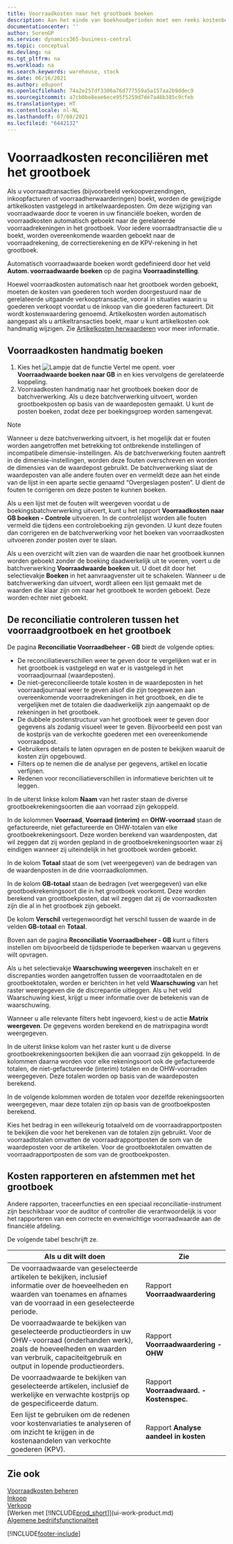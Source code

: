 ```yaml
---
title: Voorraadkosten naar het grootboek boeken
description: Aan het einde van boekhoudperioden moet een reeks kostenbeheersings- en controletaken worden uitgevoerd om een correcte en evenwichtige voorraadwaarde te rapporteren.
documentationcenter: ''
author: SorenGP
ms.service: dynamics365-business-central
ms.topic: conceptual
ms.devlang: na
ms.tgt_pltfrm: na
ms.workload: na
ms.search.keywords: warehouse, stock
ms.date: 06/16/2021
ms.author: edupont
ms.openlocfilehash: 74a2e257df3306a76d777559a5a157aa2b9ddec9
ms.sourcegitcommit: a7cb0be8eae6ece95f5259d7de7a48b385c9cfeb
ms.translationtype: HT
ms.contentlocale: nl-NL
ms.lasthandoff: 07/08/2021
ms.locfileid: "6442132"
---
```

# <a name="reconcile-inventory-costs-with-the-general-ledger"></a>Voorraadkosten reconciliëren met het grootboek
Als u voorraadtransacties (bijvoorbeeld verkoopverzendingen, inkoopfacturen of voorraadherwaarderingen) boekt, worden de gewijzigde artikelkosten vastgelegd in artikelwaardeposten. Om deze wijziging van voorraadwaarde door te voeren in uw financiële boeken, worden de voorraadkosten automatisch geboekt naar de gerelateerde voorraadrekeningen in het grootboek. Voor iedere voorraadtransactie die u boekt, worden overeenkomende waarden geboekt naar de voorraadrekening, de correctierekening en de KPV-rekening in het grootboek.

Automatisch voorraadwaarde boeken wordt gedefinieerd door het veld **Autom. voorraadwaarde boeken** op de pagina **Voorraadinstelling**.

Hoewel voorraadkosten automatisch naar het grootboek worden geboekt, moeten de kosten van goederen toch worden doorgestuurd naar de gerelateerde uitgaande verkooptransactie, vooral in situaties waarin u goederen verkoopt voordat u de inkoop van die goederen factureert. Dit wordt kostenwaardering genoemd. Artikelkosten worden automatisch aangepast als u artikeltransacties boekt, maar u kunt artikelkosten ook handmatig wijzigen. Zie [Artikelkosten herwaarderen](inventory-how-adjust-item-costs.md) voor meer informatie.

## <a name="to-post-inventory-costs-manually"></a>Voorraadkosten handmatig boeken
1. Kies het ![Lampje dat de functie Vertel me opent.](media/ui-search/search_small.png "Vertel me wat u wilt doen") voer **Voorraadwaarde boeken naar GB** in en kies vervolgens de gerelateerde koppeling.
2. Voorraadkosten handmatig naar het grootboek boeken door de batchverwerking. Als u deze batchverwerking uitvoert, worden grootboekposten op basis van de waardeposten gemaakt. U kunt de posten boeken, zodat deze per boekingsgroep worden samengevat.

> [!NOTE]  
> Wanneer u deze batchverwerking uitvoert, is het mogelijk dat er fouten worden aangetroffen met betrekking tot ontbrekende instellingen of incompatibele dimensie-instellingen. Als de batchverwerking fouten aantreft in de dimensie-instellingen, worden deze fouten overschreven en worden de dimensies van de waardepost gebruikt. De batchverwerking slaat de waardeposten van alle andere fouten over en vermeldt deze aan het einde van de lijst in een aparte sectie genaamd “Overgeslagen posten”. U dient de fouten te corrigeren om deze posten te kunnen boeken.

Als u een lijst met de fouten wilt weergeven voordat u de boekingsbatchverwerking uitvoert, kunt u het rapport **Voorraadkosten naar GB boeken - Controle** uitvoeren. In de controlelijst worden alle fouten vermeld die tijdens een controleboeking zijn gevonden. U kunt deze fouten dan corrigeren en de batchverwerking voor het boeken van voorraadkosten uitvoeren zonder posten over te slaan.

Als u een overzicht wilt zien van de waarden die naar het grootboek kunnen worden geboekt zonder de boeking daadwerkelijk uit te voeren, voert u de batchverwerking **Voorraadwaarde boeken** uit. U doet dit door het selectievakje **Boeken** in het aanvraagvenster uit te schakelen. Wanneer u de batchverwerking dan uitvoert, wordt alleen een lijst gemaakt met de waarden die klaar zijn om naar het grootboek te worden geboekt. Deze worden echter niet geboekt.

## <a name="to-audit-the-reconciliation-between-the-inventory-ledger-and-the-general-ledger"></a>De reconciliatie controleren tussen het voorraadgrootboek en het grootboek
De pagina **Reconciliatie Voorraadbeheer - GB** biedt de volgende opties:

- De reconciliatieverschillen weer te geven door te vergelijken wat er in het grootboek is vastgelegd en wat er is vastgelegd in het voorraadjournaal (waardeposten).
- De niet-gereconcilieerde totale kosten in de waardeposten in het voorraadjournaal weer te geven alsof die zijn toegewezen aan overeenkomende voorraadrekeningen in het grootboek, en die te vergelijken met de totalen die daadwerkelijk zijn aangemaakt op de rekeningen in het grootboek.
- De dubbele postenstructuur van het grootboek weer te geven door gegevens als zodanig visueel weer te geven. Bijvoorbeeld een post van de kostprijs van de verkochte goederen met een overeenkomende voorraadpost.
- Gebruikers details te laten opvragen en de posten te bekijken waaruit de kosten zijn opgebouwd.
- Filters op te nemen die de analyse per gegevens, artikel en locatie verfijnen.
- Redenen voor reconciliatieverschillen in informatieve berichten uit te leggen.


In de uiterst linkse kolom **Naam** van het raster staan de diverse grootboekrekeningsoorten die aan voorraad zijn gekoppeld.

In de kolommen **Voorraad**, **Voorraad (interim)** en **OHW-voorraad** staan de gefactureerde, niet gefactureerde en OHW-totalen van elke grootboekrekeningsoort. Deze worden berekend van waardenposten, dat wil zeggen dat zij worden gepland in de grootboekrekeningsoorten waar zij eindigen wanneer zij uiteindelijk in het grootboek worden geboekt.

In de kolom **Totaal** staat de som (vet weergegeven) van de bedragen van de waardenposten in de drie voorraadkolommen.

In de kolom **GB-totaal** staan de bedragen (vet weergegeven) van elke grootboekrekeningsoort die in het grootboek voorkomt. Deze worden berekend van grootboekposten, dat wil zeggen dat zij de voorraadkosten zijn die al in het grootboek zijn geboekt.

De kolom **Verschil** vertegenwoordigt het verschil tussen de waarde in de velden **GB-totaal** en **Totaal**.

Boven aan de pagina **Reconciliatie Voorraadbeheer - GB** kunt u filters instellen om bijvoorbeeld de tijdsperiode te beperken waarvan u gegevens wilt opvragen.

Als u het selectievakje **Waarschuwing weergeven** inschakelt en er discrepanties worden aangetroffen tussen de voorraadtotalen en de grootboektotalen, worden er berichten in het veld **Waarschuwing** van het raster weergegeven die de discrepantie uitleggen. Als u het veld Waarschuwing kiest, krijgt u meer informatie over de betekenis van de waarschuwing.

Wanneer u alle relevante filters hebt ingevoerd, kiest u de actie **Matrix weergeven**. De gegevens worden berekend en de matrixpagina wordt weergegeven.

In de uiterst linkse kolom van het raster kunt u de diverse grootboekrekeningsoorten bekijken die aan voorraad zijn gekoppeld. In de kolommen daarna worden voor elke rekeningsoort ook de gefactureerde totalen, de niet-gefactureerde (interim) totalen en de OHW-voorraden weergegeven. Deze totalen worden op basis van de waardeposten berekend.

In de volgende kolommen worden de totalen voor dezelfde rekeningsoorten weergegeven, maar deze totalen zijn op basis van de grootboekposten berekend.

Kies het bedrag in een willekeurig totaalveld om de voorraadrapportposten te bekijken die voor het berekenen van de totalen zijn gebruikt. Voor de voorraadtotalen omvatten de voorraadrapportposten de som van de waardeposten voor de artikelen. Voor de grootboektotalen omvatten de voorraadrapportposten de som van de grootboekposten.

## <a name="reporting-costs-and-reconciling-with-the-general-ledger"></a>Kosten rapporteren en afstemmen met het grootboek
Andere rapporten, traceerfuncties en een speciaal reconciliatie-instrument zijn beschikbaar voor de auditor of controller die verantwoordelijk is voor het rapporteren van een correcte en evenwichtige voorraadwaarde aan de financiële afdeling.

De volgende tabel beschrijft ze.    

|**Als u dit wilt doen**|**Zie**|  
|------------|-------------|  
|De voorraadwaarde van geselecteerde artikelen te bekijken, inclusief informatie over de hoeveelheden en waarden van toenames en afnames van de voorraad in een geselecteerde periode.|Rapport **Voorraadwaardering**|  
|De voorraadwaarde te bekijken van geselecteerde productieorders in uw OHW-voorraad (onderhanden werk), zoals de hoeveelheden en waarden van verbruik, capaciteitgebruik en output in lopende productieorders.|Rapport **Voorraadwaardering - OHW**|  
|De voorraadwaarde te bekijken van geselecteerde artikelen, inclusief de werkelijke en verwachte kostprijs op de gespecificeerde datum.|Rapport **Voorraadwaard. - Kostenspec.**|  
|Een lijst te gebruiken om de redenen voor kostenvariaties te analyseren of om inzicht te krijgen in de kostenaandelen van verkochte goederen (KPV).|Rapport **Analyse aandeel in kosten**|  

## <a name="see-also"></a>Zie ook  
[Voorraadkosten beheren](finance-manage-inventory-costs.md)  
[Inkoop](purchasing-manage-purchasing.md)  
[Verkoop](sales-manage-sales.md)    
[Werken met [!INCLUDE[prod_short](includes/prod_short.md)]](ui-work-product.md)  
[Algemene bedrijfsfunctionaliteit](ui-across-business-areas.md)


[!INCLUDE[footer-include](includes/footer-banner.md)]